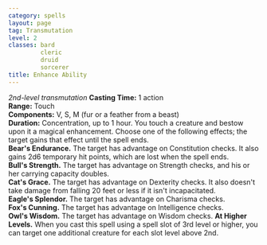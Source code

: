 ```yaml
---
category: spells
layout: page
tag: Transmutation
level: 2
classes: bard
         cleric
         druid
         sorcerer
title: Enhance Ability 
---
```

_2nd-level transmutation_ 
**Casting Time:** 1 action    
**Range:** Touch    
**Components:** V, S, M (fur or a feather from a beast)    
**Duration:** Concentration, up to 1 hour. 
You touch a creature and bestow upon it a magical enhancement. Choose one of the following effects; the target gains that effect until the spell ends.    
**Bear's Endurance.** The target has advantage on Constitution checks. It also gains 2d6 temporary hit points, which are lost when the spell ends.    
**Bull's Strength.** The target has advantage on Strength checks, and his or her carrying capacity doubles.    
**Cat's Grace.** The target has advantage on Dexterity checks. It also doesn't take damage from falling 20 feet or less if it isn't incapacitated.    
**Eagle's Splendor.** The target has advantage on Charisma checks.    
**Fox's Cunning.** The target has advantage on Intelligence checks.    
**Owl's Wisdom.** The target has advantage on Wisdom checks. 
**At Higher Levels.** When you cast this spell using a spell slot of 3rd level or higher, you can target one additional creature for each slot level above 2nd. 

